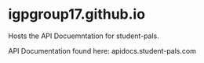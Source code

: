 # igpgroup17.github.io


Hosts the API Docuemntation for student-pals.


API Documentation found here: apidocs.student-pals.com
